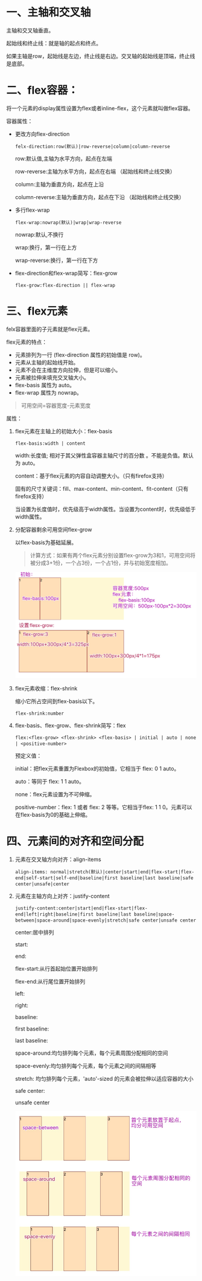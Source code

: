 # 一、主轴和交叉轴
主轴和交叉轴垂直。

起始线和终止线：就是轴的起点和终点。

如果主轴是row，起始线是左边，终止线是右边。交叉轴的起始线是顶端，终止线是底部。

# 二、flex容器：
将一个元素的display属性设置为flex或者inline-flex，这个元素就叫做flex容器。

容器属性：

* 更改方向flex-direction
    ```
    felx-direction:row(默认)|row-reverse|column|column-reverse
    ```

    row:默认值,主轴为水平方向，起点在左端

    row-reverse:主轴为水平方向，起点在右端 （起始线和终止线交换）

    column:主轴为垂直方向，起点在上沿 

    column-reverse:主轴为垂直方向，起点在下沿 （起始线和终止线交换）

* 多行flex-wrap
    ```
    flex-wrap:nowrap(默认)|wrap|wrap-reverse
    ```

    nowrap:默认,不换行 

    wrap:换行，第一行在上方 
    
    wrap-reverse:换行，第一行在下方

* flex-direction和flex-wrap简写：flex-grow
    ```
    flex-grow:flex-direction || flex-wrap
    ```


# 三、flex元素
felx容器里面的子元素就是flex元素。

flex元素的特点：

* 元素排列为一行 (flex-direction 属性的初始值是 row)。
* 元素从主轴的起始线开始。
* 元素不会在主维度方向拉伸，但是可以缩小。
* 元素被拉伸来填充交叉轴大小。
* flex-basis 属性为 auto。
* flex-wrap 属性为 nowrap。

> 可用空间=容器宽度-元素宽度

属性：

1. flex元素在主轴上的初始大小：flex-basis
    ```
    flex-basis:width | content
    ```

    width:长度值; 相对于其父弹性盒容器主轴尺寸的百分数 。不能是负值。默认为 auto。

    content：基于flex元素的内容自动调整大小。（只有firefox支持）

    固有的尺寸关键词：fill、max-content、min-content、fit-content（只有firefox支持）

    当设置为长度值时，优先级高于width属性。当设置为content时，优先级低于width属性。

2. 分配容器剩余可用空间flex-grow

    以flex-basis为基础延展。

    > 计算方式：如果有两个flex元素分别设置flex-grow为3和1，可用空间将被分成3+1份，一个占3份，一个占1份，并与初始宽度相加。

    ![](imgs/flex/1.jpg)

3. flex元素收缩：flex-shrink

    缩小它所占空间到flex-basis以下。
    ```
    flex-shrink:number
    ```


4. flex-basis、flex-grow、flex-shrink简写：flex

    ```
    flex:<flex-grow> <flex-shrink> <flex-basis> | initial | auto | none | <positive-number>
    ```

    预定义值：

    initial：把flex元素重置为Flexbox的初始值，它相当于 flex: 0 1 auto。

    auto：等同于 flex: 1 1 auto。

    none：flex元素设置为不可伸缩。

    positive-number：flex: 1 或者 flex: 2 等等。它相当于flex: 1 1 0。元素可以在flex-basis为0的基础上伸缩。

# 四、元素间的对齐和空间分配
1. 元素在交叉轴方向对齐：align-items

    ```
    align-items: normal|stretch(默认)|center|start|end|flex-start|flex-end|self-start|self-end|baseline|first baseline|last baseline|safe center|unsafe|center
    ```


2. 元素在主轴方向上对齐：justify-content

    ```
    justify-content:center|start|end|flex-start|flex-end|left|right|baseline|first baseline|last baseline|space-between|space-around|space-evenly|stretch|safe center|unsafe center
    ```
    center:居中排列

    start:

    end:

    flex-start:从行首起始位置开始排列

    flex-end:从行尾位置开始排列

    left:

    right:

    baseline:

    first baseline:

    last baseline:
    
    space-around:均匀排列每个元素，每个元素周围分配相同的空间

    space-evenly:均匀排列每个元素，每个元素之间的间隔相等

    stretch: 均匀排列每个元素，'auto'-sized 的元素会被拉伸以适应容器的大小

    safe center:

    unsafe center

    ![](imgs/flex/2.jpg)